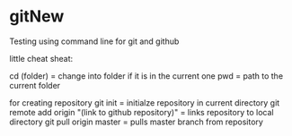 # gitNew
Testing using command line for git and github

little cheat sheat:

cd (folder) = change into folder if it is in the current one
pwd = path to the current folder

for creating repository
git init = initialze repository in current directory
git remote add origin "(link to github repository)" = links repository to local directory
git pull origin master = pulls master branch from repository
